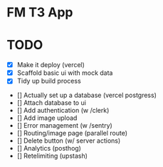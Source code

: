 # FM T3 App

# TODO

- [x] Make it deploy (vercel)
- [x] Scaffold basic ui with mock data
- [x] Tidy up build process
- [] Actually set up a database (vercel postgress)
- [] Attach database to ui
- [] Add authentication (w /clerk)
- [] Add image upload
- [] Error management (w /sentry)
- [] Routing/image page (parallel route)
- [] Delete button (w/ server actions)
- [] Analytics (posthog)
- [] Retelimiting (upstash)
